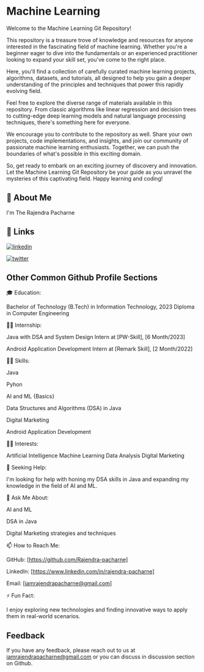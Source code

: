 # Machine Learning


Welcome to the Machine Learning Git Repository!

This repository is a treasure trove of knowledge and resources for anyone interested in the fascinating field of machine learning. Whether you're a beginner eager to dive into the fundamentals or an experienced practitioner looking to expand your skill set, you've come to the right place.

Here, you'll find a collection of carefully curated machine learning projects, algorithms, datasets, and tutorials, all designed to help you gain a deeper understanding of the principles and techniques that power this rapidly evolving field.

Feel free to explore the diverse range of materials available in this repository. From classic algorithms like linear regression and decision trees to cutting-edge deep learning models and natural language processing techniques, there's something here for everyone.

We encourage you to contribute to the repository as well. Share your own projects, code implementations, and insights, and join our community of passionate machine learning enthusiasts. Together, we can push the boundaries of what's possible in this exciting domain.

So, get ready to embark on an exciting journey of discovery and innovation. Let the Machine Learning Git Repository be your guide as you unravel the mysteries of this captivating field. Happy learning and coding!


## 🚀 About Me
I'm The Rajendra Pacharne 


## 🔗 Links
[![linkedin](https://img.shields.io/badge/linkedin-0A66C2?style=for-the-badge&logo=linkedin&logoColor=white)](https://www.linkedin.com/in/rajendra-pacharne/)

[![twitter](https://img.shields.io/badge/twitter-1DA1F2?style=for-the-badge&logo=twitter&logoColor=white)](https://twitter.com/RajendraPacharn/)


## Other Common Github Profile Sections
🎓 Education:

Bachelor of Technology (B.Tech) in Information Technology, 2023
Diploma in Computer Engineering

👩‍💼 Internship:

Java with DSA and System Design  Intern at [PW-Skill], [6 Month/2023]

Android Application Development Intern at [Remark Skill], [2 Month/2022]

👩‍💻 Skills:

Java

Pyhon 

AI and ML {Basics}

Data Structures and Algorithms (DSA) in Java

Digital Marketing

Android Application Development

🧑‍🔬 Interests:

Artificial Intelligence
Machine Learning
Data Analysis
Digital Marketing

🔎 Seeking Help:

I'm looking for help with honing my DSA skills in Java and expanding my knowledge in the field of AI and ML.

💬 Ask Me About:

AI and ML

DSA in Java

Digital Marketing strategies and techniques

📫 How to Reach Me:

GitHub: [https://github.com/Rajendra-pacharne]

LinkedIn: [https://www.linkedin.com/in/rajendra-pacharne]

Email: [iamrajendrapacharne@gmail.com]


⚡ Fun Fact:

I enjoy exploring new technologies and finding innovative ways to apply them in real-world scenarios.

## Feedback

If you have any feedback, please reach out to us at iamrajendrapacharne@gmail.com or you can discuss in 
discussion section on Github.
